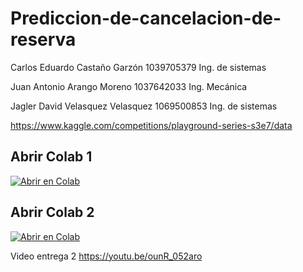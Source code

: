 # Prediccion-de-cancelacion-de-reserva

Carlos Eduardo Castaño Garzón 1039705379 Ing. de sistemas

Juan Antonio Arango Moreno 1037642033 Ing. Mecánica

Jagler David Velasquez Velasquez 1069500853 Ing. de sistemas

https://www.kaggle.com/competitions/playground-series-s3e7/data

## Abrir Colab 1

[![Abrir en Colab](https://colab.research.google.com/assets/colab-badge.svg)](https://colab.research.google.com/drive/1rfgXt93qdeNjfcHngbC3ITyBj6cdsTUl)

## Abrir Colab 2

[![Abrir en Colab](https://colab.research.google.com/assets/colab-badge.svg)](https://colab.research.google.com/drive/1caX280GX04Zt44BBU2e4tqyZezP-qQQW#scrollTo=lOLkHfrz67_l)

Video entrega 2 
https://youtu.be/ounR_052aro
